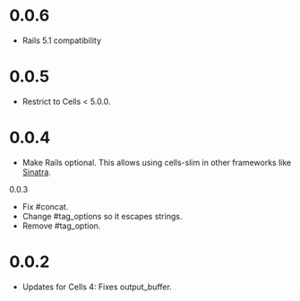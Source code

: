 # 0.0.6

* Rails 5.1 compatibility

# 0.0.5

* Restrict to Cells < 5.0.0.

# 0.0.4

* Make Rails optional. This allows using cells-slim in other frameworks like [Sinatra](https://github.com/apotonick/gemgem-sinatra).

0.0.3

* Fix #concat.
* Change #tag_options so it escapes strings.
* Remove #tag_option.

# 0.0.2

* Updates for Cells 4: Fixes output_buffer.
